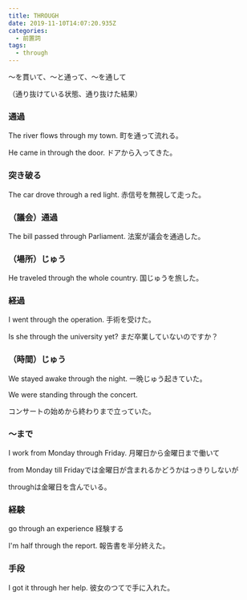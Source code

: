 ```yaml
---
title: THROUGH
date: 2019-11-10T14:07:20.935Z
categories:
  - 前置詞
tags:
  - through
---
```

～を貫いて、～と通って、～を通して
 
（通り抜けている状態、通り抜けた結果）
 
### 通過
 

The river flows through my town.  町を通って流れる。
 
He came in through the door.  ドアから入ってきた。
 

### 突き破る
 

The car drove through a red light.  赤信号を無視して走った。
 

### （議会）通過
 

The bill passed through Parliament.  法案が議会を通過した。
 

### （場所）じゅう
 

He traveled through the whole country.  国じゅうを旅した。
 

### 経過
 

I went through the operation. 手術を受けた。
 
Is she through the university yet?  まだ卒業していないのですか？
 

### （時間）じゅう
 

We stayed awake through the night.  一晩じゅう起きていた。
 
We were standing through the concert.  
 
コンサートの始めから終わりまで立っていた。
 

### ～まで
 

I work from Monday through Friday.  月曜日から金曜日まで働いて
 
from Monday till Fridayでは金曜日が含まれるかどうかはっきりしないが
 
throughは金曜日を含んでいる。
 

### 経験
 

go through an experience  経験する
 
I'm half through the report.  報告書を半分終えた。
 

### 手段
 

I got it through her help.  彼女のつてで手に入れた。
 

